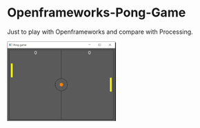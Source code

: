 # Openframeworks-Pong-Game

Just to play with Openframeworks and compare with Processing.

<img src="pong.png" width="50%" height="50%">

